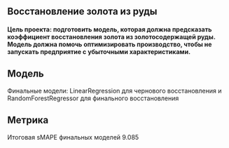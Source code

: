 ## Восстановление золота из руды

#### Цель проекта: подготовить модель, которая должна предсказать коэффициент восстановления золота из золотосодержащей руды. Модель должна помочь оптимизировать производство, чтобы не запускать предприятие с убыточными характеристиками.

## Модель
Финальные модели: LinearRegression для чернового восстановления и RandomForestRegressor для финального восстановления

## Метрика
Итоговая sMAPE финальных моделей 9.085
